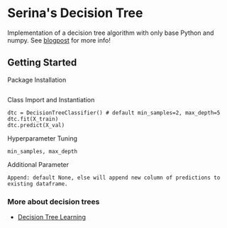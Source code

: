 # Serina's Decision Tree

Implementation of a decision tree algorithm with only base Python and numpy. See [blogpost](https://medium.com/@serinagrill/what-is-a-decision-tree-classifier-f4bdf4be8d8b) for more info!

## Getting Started

Package Installation

```pip install SerinasDecisionTree==0.3
```

Class Import and Instantiation

```from SerinasDecisionTree.decisiontree import DecisionTreeClassifier
dtc = DecisionTreeClassifier() # default min_samples=2, max_depth=5
dtc.fit(X_train)
dtc.predict(X_val)
```

Hyperparameter Tuning

```min_samples, max_depth```

Additional Parameter

```Append: default None, else will append new column of predictions to existing dataframe.```


### More about decision trees

- [Decision Tree Learning](https://en.wikipedia.org/wiki/Decision_tree_learning)
